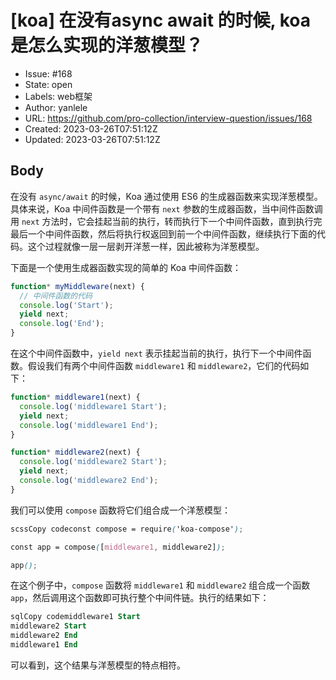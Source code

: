 # [koa] 在没有async await 的时候, koa是怎么实现的洋葱模型？

- Issue: #168
- State: open
- Labels: web框架
- Author: yanlele
- URL: https://github.com/pro-collection/interview-question/issues/168
- Created: 2023-03-26T07:51:12Z
- Updated: 2023-03-26T07:51:12Z

## Body

在没有 `async/await` 的时候，Koa 通过使用 ES6 的生成器函数来实现洋葱模型。具体来说，Koa 中间件函数是一个带有 `next` 参数的生成器函数，当中间件函数调用 `next` 方法时，它会挂起当前的执行，转而执行下一个中间件函数，直到执行完最后一个中间件函数，然后将执行权返回到前一个中间件函数，继续执行下面的代码。这个过程就像一层一层剥开洋葱一样，因此被称为洋葱模型。

下面是一个使用生成器函数实现的简单的 Koa 中间件函数：

```javascript
function* myMiddleware(next) {
  // 中间件函数的代码
  console.log('Start');
  yield next;
  console.log('End');
}
```

在这个中间件函数中，`yield next` 表示挂起当前的执行，执行下一个中间件函数。假设我们有两个中间件函数 `middleware1` 和 `middleware2`，它们的代码如下：

```javascript
function* middleware1(next) {
  console.log('middleware1 Start');
  yield next;
  console.log('middleware1 End');
}

function* middleware2(next) {
  console.log('middleware2 Start');
  yield next;
  console.log('middleware2 End');
}
```

我们可以使用 `compose` 函数将它们组合成一个洋葱模型：

```scss
scssCopy codeconst compose = require('koa-compose');

const app = compose([middleware1, middleware2]);

app();
```

在这个例子中，`compose` 函数将 `middleware1` 和 `middleware2` 组合成一个函数 `app`，然后调用这个函数即可执行整个中间件链。执行的结果如下：

```sql
sqlCopy codemiddleware1 Start
middleware2 Start
middleware2 End
middleware1 End
```

可以看到，这个结果与洋葱模型的特点相符。
